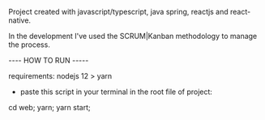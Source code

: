 Project created with javascript/typescript, java spring, reactjs and react-native. 

In the development I've used the SCRUM|Kanban methodology to manage the process.






---- HOW TO RUN -----

requirements:
 nodejs 12 >
 yarn
- paste this script in your terminal in the root file of project:

 cd web; yarn; yarn start; 

